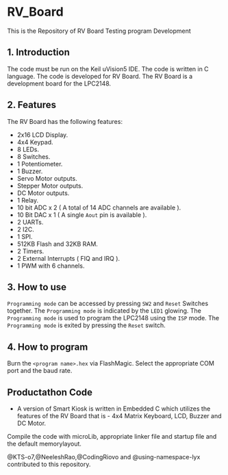 # RV_Board

This is the Repository of RV Board Testing program Development

## 1. Introduction

The code must be run on the Keil uVision5 IDE. The code is written in C language. The code is developed for RV Board. The RV Board is a development board for the LPC2148.

## 2. Features

The RV Board has the following features:

- 2x16 LCD Display.
- 4x4 Keypad.
- 8 LEDs.
- 8 Switches.
- 1 Potentiometer.
- 1 Buzzer.
- Servo Motor outputs.
- Stepper Motor outputs.
- DC Motor outputs.
- 1 Relay.
- 10 bit ADC x 2 ( A total of 14 ADC channels are available ).
- 10 Bit DAC x 1 ( A single `Aout` pin is available ).
- 2 UARTs.
- 2 I2C.
- 1 SPI.
- 512KB Flash and 32KB RAM.
- 2 Timers.
- 2 External Interrupts ( FIQ and IRQ ).
- 1 PWM with 6 channels.

## 3. How to use

`Programming mode` can be accessed by pressing `SW2` and `Reset` Switches together. The `Programming mode` is indicated by the `LED1` glowing. The `Programming mode` is used to program the LPC2148 using the `ISP` mode. The `Programming mode` is exited by pressing the `Reset` switch.

## 4. How to program

Burn the `<program name>.hex` via FlashMagic.
Select the appropriate COM port and the baud rate.

## Productathon Code

- A version of Smart Kiosk is written in Embedded C which utilizes the features of the RV Board that is - 4x4 Matrix Keyboard, LCD, Buzzer and DC Motor.

Compile the code with microLib, appropriate linker file and startup file and the default memorylayout.

@KTS-o7,@NeeleshRao,@CodingRiovo and @using-namespace-lyx contributed to this repository.
